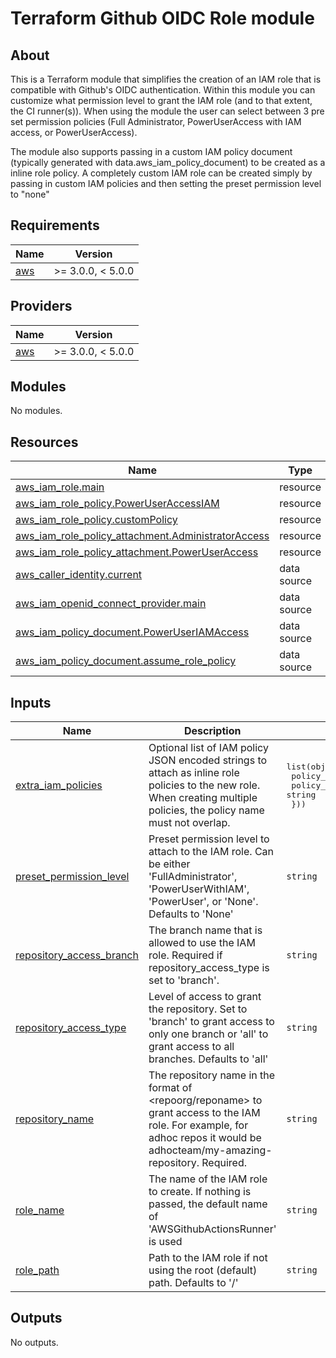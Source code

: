 # Terraform Github OIDC Role module

## About

This is a Terraform module that simplifies the creation of an IAM role that is compatible with Github's OIDC authentication. Within this module you can customize what permission level to grant the IAM role (and to that extent, the CI runner(s)). When using the module the user can select between 3 pre set permission policies (Full Administrator, PowerUserAccess with IAM access, or PowerUserAccess). 

The module also supports passing in a custom IAM policy document (typically generated with data.aws_iam_policy_document) to be created as a inline role policy. A completely custom IAM role can be created simply by passing in custom IAM policies and then setting the preset permission level to "none"

<!-- BEGINNING OF PRE-COMMIT-TERRAFORM DOCS HOOK -->
## Requirements

| Name | Version |
|------|---------|
| <a name="requirement_aws"></a> [aws](#requirement\_aws) | >= 3.0.0, < 5.0.0 |

## Providers

| Name | Version |
|------|---------|
| <a name="provider_aws"></a> [aws](#provider\_aws) | >= 3.0.0, < 5.0.0 |

## Modules

No modules.

## Resources

| Name | Type |
|------|------|
| [aws_iam_role.main](https://registry.terraform.io/providers/hashicorp/aws/latest/docs/resources/iam_role) | resource |
| [aws_iam_role_policy.PowerUserAccessIAM](https://registry.terraform.io/providers/hashicorp/aws/latest/docs/resources/iam_role_policy) | resource |
| [aws_iam_role_policy.customPolicy](https://registry.terraform.io/providers/hashicorp/aws/latest/docs/resources/iam_role_policy) | resource |
| [aws_iam_role_policy_attachment.AdministratorAccess](https://registry.terraform.io/providers/hashicorp/aws/latest/docs/resources/iam_role_policy_attachment) | resource |
| [aws_iam_role_policy_attachment.PowerUserAccess](https://registry.terraform.io/providers/hashicorp/aws/latest/docs/resources/iam_role_policy_attachment) | resource |
| [aws_caller_identity.current](https://registry.terraform.io/providers/hashicorp/aws/latest/docs/data-sources/caller_identity) | data source |
| [aws_iam_openid_connect_provider.main](https://registry.terraform.io/providers/hashicorp/aws/latest/docs/data-sources/iam_openid_connect_provider) | data source |
| [aws_iam_policy_document.PowerUserIAMAccess](https://registry.terraform.io/providers/hashicorp/aws/latest/docs/data-sources/iam_policy_document) | data source |
| [aws_iam_policy_document.assume_role_policy](https://registry.terraform.io/providers/hashicorp/aws/latest/docs/data-sources/iam_policy_document) | data source |

## Inputs

| Name | Description | Type | Default | Required |
|------|-------------|------|---------|:--------:|
| <a name="input_extra_iam_policies"></a> [extra\_iam\_policies](#input\_extra\_iam\_policies) | Optional list of IAM policy JSON encoded strings to attach as inline role policies to the new role. When creating multiple policies, the policy name must not overlap. | <pre>list(object({<br>    policy_name   = string<br>    policy_object = string<br>  }))</pre> | `[]` | no |
| <a name="input_preset_permission_level"></a> [preset\_permission\_level](#input\_preset\_permission\_level) | Preset permission level to attach to the IAM role. Can be either 'FullAdministrator', 'PowerUserWithIAM', 'PowerUser', or 'None'. Defaults to 'None' | `string` | `"None"` | no |
| <a name="input_repository_access_branch"></a> [repository\_access\_branch](#input\_repository\_access\_branch) | The branch name that is allowed to use the IAM role. Required if repository\_access\_type is set to 'branch'. | `string` | `""` | no |
| <a name="input_repository_access_type"></a> [repository\_access\_type](#input\_repository\_access\_type) | Level of access to grant the repository. Set to 'branch' to grant access to only one branch or 'all' to grant access to all branches. Defaults to 'all' | `string` | `"all"` | no |
| <a name="input_repository_name"></a> [repository\_name](#input\_repository\_name) | The repository name in the format of <repoorg/reponame> to grant access to the IAM role. For example, for adhoc repos it would be adhocteam/my-amazing-repository. Required. | `string` | n/a | yes |
| <a name="input_role_name"></a> [role\_name](#input\_role\_name) | The name of the IAM role to create. If nothing is passed, the default name of 'AWSGithubActionsRunner' is used | `string` | `"AWSGithubActionsRunner"` | no |
| <a name="input_role_path"></a> [role\_path](#input\_role\_path) | Path to the IAM role if not using the root (default) path. Defaults to '/' | `string` | `"/"` | no |

## Outputs

No outputs.
<!-- END OF PRE-COMMIT-TERRAFORM DOCS HOOK -->
